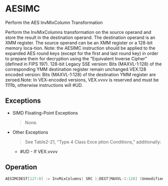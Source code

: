 # AESIMC

Perform the AES InvMixColumn Transformation

Perform the InvMixColumns transformation on the source operand and store the result in the destination operand.
The destination operand is an XMM register.
The source operand can be an XMM register or a 128-bit memory loca-tion.
Note: the AESIMC instruction should be applied to the expanded AES round keys (except for the first and last round key) in order to prepare them for decryption using the "Equivalent Inverse Cipher" (defined in FIPS 197).
128-bit Legacy SSE version: Bits (MAXVL-1:128) of the corresponding YMM destination register remain unchanged.VEX.128 encoded version: Bits (MAXVL-1:128) of the destination YMM register are zeroed.Note: In VEX-encoded versions, VEX.vvvv is reserved and must be 1111b, otherwise instructions will #UD.

## Exceptions

- SIMD Floating-Point Exceptions
  > None.
- Other Exceptions
  > See Table2-21, "Type 4 Class Exce
  > ption Conditions," additionally:
  - #UD - If VEX.vvvv

## Operation

```C
AESIMCDEST[127:0] := InvMixColumns( SRC );DEST[MAXVL-1:128] (Unmodified)VAESIMC DEST[127:0] := InvMixColumns( SRC );DEST[MAXVL-1:128] := 0;Intel C/C++ Compiler Intrinsic Equivalent(V)AESIMC __m128i _mm_aesimc (__m128i)
```
